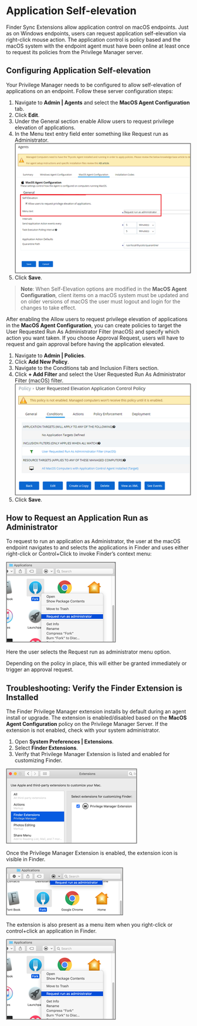 [title]: # (Application Self-elevation)
[tags]: # (macOS, standard user, policy)
[priority]: # (4801)
# Application Self-elevation

Finder Sync Extensions allow application control on macOS endpoints. Just as on Windows endpoints, users can request application self-elevation via right-click mouse action. The application control is policy based and the macOS system with the endpoint agent must have been online at least once to request its policies from the Privilege Manager server.

## Configuring Application Self-elevation

Your Privilege Manager needs to be configured to allow self-elevation of applications on an endpoint. Follow these server configuration steps:

1. Navigate to __Admin | Agents__ and select the __MacOS Agent Configuration__ tab.
2. Click __Edit__.
3. Under the General section enable Allow users to request privilege elevation of applications.
4. In the Menu text entry field enter something like Request run as Administrator.
   ![__MacOS Agent Configuration__](images/mac/agent_enable_selfeval.png)
5. Click __Save__.

>**Note**:
>When Self-Elevation options are modified in the __MacOS Agent Configuration__, client items on a macOS system must be updated and on older versions of macOS the user must logout and login for the changes to take effect.

After enabling the Allow users to request privilege elevation of applications in the __MacOS Agent Configuration__, you can create policies to target the User Requested Run As Administrator Filter (macOS) and specify which action you want taken. If you choose Approval Request, users will have to request and gain approval before having the application elevated.

1. Navigate to __Admin | Policies__.
2. Click __Add New Policy__.
3. Navigate to the Conditions tab and Inclusion Filters section.
4. Click __+ Add Filter__ and select the User Requested Run As Administrator Filter (macOS) filter.
   ![User Requested Run As Administrator Filter (macOS)](images/mac/cfg_enable_selfeval.png)
5. Click __Save__.

## How to Request an Application Run as Administrator

To request to run an application as Administrator, the user at the macOS endpoint navigates to and selects the applications in Finder and uses either right-click or Control+Click to invoke Finder’s context menu:

![Request run as administrator](images/mac/app_run_as_admin_20190506.png)

Here the user selects the Request run as administrator menu option.

Depending on the policy in place, this will either be granted immediately or trigger an approval request.

## Troubleshooting: Verify the Finder Extension is Installed

The Finder Privilege Manager extension installs by default during an agent install or upgrade. The extension is enabled/disabled based on the __MacOS Agent Configuration__ policy on the Privilege Manager Server. If the extension is not enabled, check with your system administrator.

1. Open __System Preferences | Extensions__.
2. Select __Finder Extensions__.
3. Verify that Privilege Manager Extension is listed and enabled for customizing Finder.

![Verify extension is listed and enabled](images/mac/app_extension_20190506.png)

Once the Privilege Manager Extension is enabled, the extension icon is visible in Finder.

![Request run as administrator](images/mac/finder_extension.png)

The extension is also present as a menu item when you right-click or control+click an application in Finder.

![Request run as administrator](images/mac/finder_ext_ctrclk.png)
